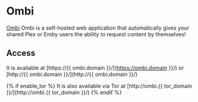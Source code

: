 # Ombi

[Ombi](https://ombi.io) Ombi is a self-hosted web application that automatically gives your shared Plex or Emby users the ability to request content by themselves!

## Access

It is available at [https://{{ ombi.domain }}/](https://ombi.domain }}/) or [http://{{ ombi.domain }}/](http://{{ ombi.domain }}/)

{% if enable_tor %}
It is also available via Tor at [http://ombi.{{ tor_domain }}/](http://ombi.{{ tor_domain }}/)
{% endif %}
